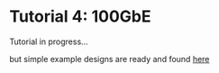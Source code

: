 # Tutorial 4: 100GbE

Tutorial in progress...

but simple example designs are ready and found [here](https://github.com/casper-astro/tutorials_devel/tree/main/rfsoc/tut_onehundred_gbe)
